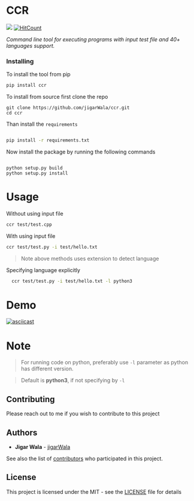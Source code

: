 # CCR

![](https://img.shields.io/badge/python-3-blue.svg?style=for-the-badge&logo=python) [![HitCount](http://hits.dwyl.io/jigarWala/ccr.svg)](http://hits.dwyl.io/jigarWala/ccr)

*Command line tool for executing programs with input test file and 40+ languages support.*


### Installing

To install the tool from pip

```sh
pip install ccr

```

To install from source
first clone the repo

```
git clone https://github.com/jigarWala/ccr.git
cd ccr
```
Than install the `requirements`

```sh

pip install -r requirements.txt

```
Now install the package by running the following commands

```

python setup.py build
python setup.py install

```

# Usage
  Without using input file
  ``` sh
  ccr test/test.cpp

  ```

  With using input file

  ``` sh
  ccr test/test.py -i test/hello.txt
  ```
  > Note above methods uses extension to detect language

  Specifying language explicitly
``` sh
  ccr test/test.py -i test/hello.txt -l python3
  ```
# Demo
[![asciicast](https://asciinema.org/a/nkDvjjAQ6d0eMhEUMxPNJj2qU.svg)](https://asciinema.org/a/nkDvjjAQ6d0eMhEUMxPNJj2qU)

# Note


> For running code on python, preferably use `-l` parameter as python has different version.

> Default is <b>python3</b>, if not specifying by `-l`

## Contributing

Please reach out to me if you wish to contribute to this project


## Authors

* **Jigar Wala**  - [jigarWala](https://github.com/jigarWala)

See also the list of [contributors](https://github.com/jigarWala/ccr/contributors) who participated in this project.

## License

This project is licensed under the MIT - see the [LICENSE](./LICENSE) file for details
